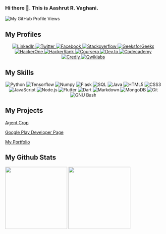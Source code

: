 ### Hi there 👋. This is Aashrut R. Vaghani.
![My GitHub Profile Views](https://komarev.com/ghpvc/?username=Aashrut&style=for-the-badge)

## My Profiles
<div align="center">
  <a href="https://www.linkedin.com/in/aashrut-vaghani-06bab0184/">
    <img src="https://img.shields.io/badge/LinkedIn-0077B5?style=for-the-badge&logo=linkedin&logoColor=white" alt="LinkedIn">
  </a>
  <a href="https://twitter.com/AashrutV">
    <img src="https://img.shields.io/badge/Twitter-1DA1F2?style=for-the-badge&logo=twitter&logoColor=white" alt="Twitter">
  </a>
  <a href="https://www.facebook.com/aashrut.vaghani.33">
    <img src="https://img.shields.io/badge/Facebook-1877F2?style=for-the-badge&logo=facebook&logoColor=white" alt="Facebook">
  </a>
  <a href="https://stackoverflow.com/users/12365083/aashrut-vaghani">
    <img src="https://img.shields.io/badge/Stack_Overflow-FE7A16?style=for-the-badge&logo=stack-overflow&logoColor=white" alt="Stackoverflow">
  </a>
  <a href="https://auth.geeksforgeeks.org/user/aashrut123">
    <img src="https://img.shields.io/badge/geeksforgeeks-0F9D5F?style=for-the-badge&logo=geeksforgeeks&logoColor=white" alt="GeeksforGeeks">
  </a>
  <a href="https://hackerone.com/aashrut">
    <img src="https://img.shields.io/badge/hackerone-494649?style=for-the-badge&logo=hackerone&logoColor=white" alt="HackerOne">
  </a>
  <a href="https://www.hackerrank.com/aashrut99">
    <img src="https://img.shields.io/badge/hackerrank-2EC866?style=for-the-badge&logo=hackerrank&logoColor=white" alt="HackerRank">
  </a>
  <a href="https://www.coursera.org/user/6e699f5eb0060f4d0072b981737e70e7">
    <img src="https://img.shields.io/badge/Coursera-%230056D2.svg?style=for-the-badge&logo=Coursera&logoColor=white" alt="Coursera">
  </a>
  <a href="https://dev.to/aashrut">
    <img src="https://img.shields.io/badge/dev.to-0A0A0A?style=for-the-badge&logo=dev.to&logoColor=white" alt="Dev.to">
  </a>
  <a href="https://www.codecademy.com/profiles/aashrut99">
    <img src="https://img.shields.io/badge/codecademy-1F4056?style=for-the-badge&logo=codecademy&logoColor=white" alt="Codecademy">
  </a>
  <a href="https://www.credly.com/users/aashrut-vaghani">
    <img src="https://img.shields.io/badge/Credly-FF6B00.svg?style=for-the-badge&logo=Credly&logoColor=white" alt="Credly">
  </a>
  <a href="https://www.qwiklabs.com/public_profiles/4b335d6e-c325-43a2-9bb0-9e4cb092b94e">
    <img src="https://img.shields.io/badge/qwiklabs-F5CD0E?style=for-the-badge&logo=qwiklabs&logoColor=black" alt="Qwiklabs">
  </a>
</div>

## My Skills
<div align="center">
  <img src="https://img.shields.io/badge/Python-3776AB?logo=python&logoColor=fff&style=for-the-badge" alt="Python">
  <img src="https://img.shields.io/badge/TensorFlow-FF6F00?logo=tensorflow&logoColor=fff&style=for-the-badge" alt="Tensorflow">
  <img src="https://img.shields.io/badge/NumPy-013243?logo=numpy&logoColor=fff&style=for-the-badge" alt="Numpy">
  <img src="https://img.shields.io/badge/Flask-000?logo=flask&logoColor=fff&style=for-the-badge" alt="Flask">
  <img src="https://img.shields.io/badge/SQL-003B57?logoColor=fff&style=for-the-badge" alt="SQL">
  <img src="https://img.shields.io/badge/Java-ED8B00?style=for-the-badge&logo=java&logoColor=white" alt="Java">
  <img src="https://img.shields.io/badge/HTML5-E34F26?logo=html5&logoColor=fff&style=for-the-badge" alt="HTML5">
  <img src="https://img.shields.io/badge/CSS3-1572B6?logo=css3&logoColor=fff&style=for-the-badge" alt="CSS3">
  <img src="https://img.shields.io/badge/JavaScript-F7DF1E?logo=javascript&logoColor=000&style=for-the-badge" alt="JavaScript">
  <img src="https://img.shields.io/badge/Node.js-393?logo=nodedotjs&logoColor=fff&style=for-the-badge" alt="Node.js">
  <img src="https://img.shields.io/badge/Flutter-02569B?logo=flutter&logoColor=fff&style=for-the-badge" alt="Flutter">
  <img src="https://img.shields.io/badge/Dart-0175C2?logo=dart&logoColor=fff&style=for-the-badge" alt="Dart">
  <img src="https://img.shields.io/badge/Markdown-000?logo=markdown&logoColor=fff&style=for-the-badge" alt="Markdown">
  <img src="https://img.shields.io/badge/MongoDB-47A248?logo=mongodb&logoColor=fff&style=for-the-badge" alt="MongoDB">
  <img src="https://img.shields.io/badge/Git-F05032?logo=git&logoColor=fff&style=for-the-badge" alt="Git">
  <img src="https://img.shields.io/badge/GNU%20Bash-4EAA25?logo=gnubash&logoColor=fff&style=for-the-badge" alt="GNU Bash">
</div>

## My Projects
<a href="https://agentcrop.com">Agent Crop</a>

<a href="https://play.google.com/store/apps/dev?id=7297231389555193010">Google Play Developer Page</a>

<a href="https://aashrut.github.io">My Portfolio</a>

## My Github Stats

<span>
  <img height=200 align="center" src="https://github-readme-stats.aashrut.vercel.app/api?username=aashrut&theme=ambient_gradient&show_icons=true" />
  <img height=200 align="center" src="https://github-readme-stats.aashrut.vercel.app/api/top-langs/?username=aashrut&theme=ambient_gradient&langs_count=8&layout=compact" />
</span>

<!--
**Aashrut/Aashrut** is a ✨ _special_ ✨ repository because its `README.md` (this file) appears on your GitHub profile.

Here are some ideas to get you started:

- 🔭 I’m currently working on ...
- 🌱 I’m currently learning ...
- 👯 I’m looking to collaborate on ...
- 🤔 I’m looking for help with ...
- 💬 Ask me about ...
- 📫 How to reach me: ...
- 😄 Pronouns: ...
- ⚡ Fun fact: ...
-->
